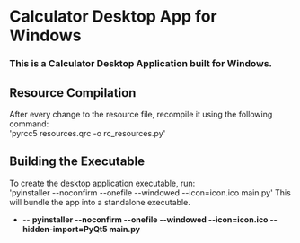 # Calculator Desktop App for Windows
### This is a Calculator Desktop Application built for Windows.  
## Resource Compilation  
After every change to the resource file, recompile it using the following command:  
'pyrcc5 resources.qrc -o rc_resources.py'  
## Building the Executable  
To create the desktop application executable, run:  
'pyinstaller --noconfirm --onefile --windowed --icon=icon.ico main.py'
This will bundle the app into a standalone executable.  

- -- **pyinstaller --noconfirm --onefile --windowed --icon=icon.ico --hidden-import=PyQt5 main.py**

